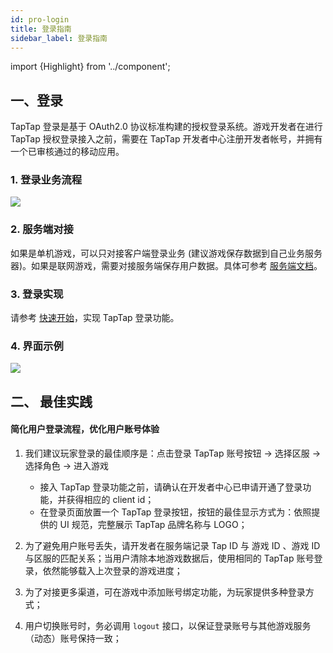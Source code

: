 ```yaml
---
id: pro-login
title: 登录指南
sidebar_label: 登录指南
---
```

import {Highlight} from '../component';

## 一、登录
TapTap 登录是基于 OAuth2.0 协议标准构建的授权登录系统。游戏开发者在进行 TapTap 授权登录接入之前，需要在 TapTap 开发者中心注册开发者帐号，并拥有一个已审核通过的移动应用。

### 1. 登录业务流程
![](https://qnblog.ijemy.com/xd-loginflow.png)

### 2. 服务端对接
如果是单机游戏，可以只对接客户端登录业务 (建议游戏保存数据到自己业务服务器)。如果是联网游戏，需要对接服务端保存用户数据。具体可参考 [服务端文档](/api/service)。

### 3. 登录实现
请参考 [快速开始](/sdk/tap-unity)，实现 TapTap 登录功能。  

### 4. 界面示例
![](https://qnblog.ijemy.com/xd-taploginview.png)

<!-- ## 二、数据收集
如需开通，请联系我们的技术支持 QQ：3171097571 邮件：support@tapdb.com -->

## 二、 最佳实践

#### **简化用户登录流程，优化用户账号体验**

1.  我们建议玩家登录的最佳顺序是：点击登录 TapTap 账号按钮 → 选择区服 → 选择角色 → 进入游戏
    - 接入 TapTap 登录功能之前，请确认在开发者中心已申请开通了登录功能，并获得相应的 client id；
    - 在登录页面放置一个 TapTap 登录按钮，按钮的最佳显示方式为：依照提供的 UI 规范，完整展示 TapTap 品牌名称与 LOGO；

2. 为了避免用户账号丢失，请开发者在服务端记录 Tap ID 与 游戏 ID 、游戏 ID 与区服的匹配关系；当用户清除本地游戏数据后，使用相同的 TapTap 账号登录，依然能够载入上次登录的游戏进度；

3. 为了对接更多渠道，可在游戏中添加账号绑定功能，为玩家提供多种登录方式；

4. 用户切换账号时，务必调用 `logout` 接口，以保证登录账号与其他游戏服务（动态）账号保持一致；
